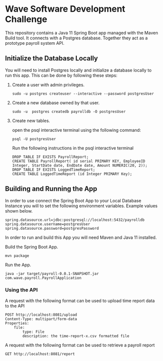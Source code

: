 # Wave Software Development Challenge

This repository contains a Java 11 Spring Boot app managed with the Maven Build tool. It connects with a Postgres database. Together they act as a prototype payroll system API.

## Initialize the Database Locally

You will need to install Postgres locally and initialize a database locally to run this app. This can be done by following these steps:

1. Create a user with admin privileges.
    ```
    sudo -u postgres createuser --interactive --password postgresUser
    ```

1. Create a new database owned by that user.
    ```
    sudo -u  postgres createdb payrolldb -O postgresUser
    ```
1. Create new tables.

    open the psql interactive terminal using the following command:
   ```
   psql -U postgresUser 
   ```
    Run the following instructions in the psql interactive terminal
    ```
    DROP TABLE IF EXISTS PayrollReport;
    CREATE TABLE PayrollReport( id serial PRIMARY KEY, EmployeeID Integer, StartDate date, EndDate date, Amount NUMERIC(20, 2));
    DROP TABLE IF EXISTS LoggedTimeReport;
    CREATE TABLE LoggedTimeReport (id Integer PRIMARY Key);
    ```



## Building and Running the App

In order to use connect the Spring Boot App to your Local Database Instance you will to set the following environment variables. Example values shown below.

```
spring.datasource.url=jdbc:postgresql://localhost:5432/payrolldb
spring.datasource.username=postgresUser
spring.datasource.password=postgresPassword
```

In order to run and build this App you will need Maven and Java 11 installed.

Build the Spring Boot App. 

```
mvn package
```

Run the App.

```
java -jar target/payroll-0.0.1-SNAPSHOT.jar com.wave.payroll.PayrollApplication
```




### Using the API

A request with the following format can be used to upload time report data to the API
```
POST http://localhost:8081/upload
Content-Type: multipart/form-data
Properties: 
    file:
        type: File
        description: the time-report-x.csv formatted file
```   

A request with the following format can be used to retrieve a payroll report
```
GET http://localhost:8081/report
```     

